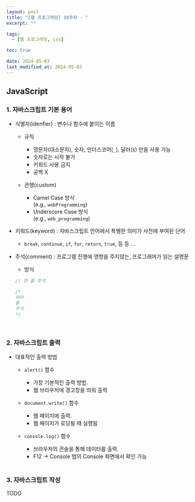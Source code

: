 ```yaml
---
layout: post
title: "[웹 프로그래밍] 10주차 - "
excerpt: ""

tags:
  - [웹 프로그래밍, css]

toc: true

date: 2024-05-03
last_modified_at: 2024-05-03
---
```

## JavaScript
### 1. 자바스크립트 기본 용어
- 식별자(idenfier) : 변수나 함수에 붙이는 이름

  - 규칙
    - 영문자(대소문자), 숫자, 언더스코어(`_`), 달러(`$`) 만을 사용 가능
    - 숫자로는 시작 불가
    - 키워드 사용 금지
    - 공백 X

  - 관행(custom)
    - Camel Case 방식  
    (e.g., `webProgramming`)
    - Underscore Case 방식  
    (e.g., `web_programming`)

- 키워드(keyword) : 자바스크립트 언어에서 특별한 의미가 사전에 부여된 단어  

  - `break`, `continue`, `if`, `for`, `return`, `true`, 등 등 ...

- 주석(comment) : 프로그램 진행에 영향을 주지않는, 프로그래머가 읽는 설명문

  - 방식

  ```js
  // 한 줄 주석

  /* 
  여러
  줄
  주석
  */
  ```

  <br>

### 2. 자바스크립트 출력
- 대표적인 출력 방법

  - `alert()` 함수
    - 가장 기본적인 출력 방법.
    - 웹 브라우저에 경고창을 띄워 출력

  - `document.write()` 함수
    - 웹 페이지에 출력.
    - 웹 페이지가 로딩될 때 실행됨

  - `console.log()` 함수
    - 브라우저의 콘솔을 통해 데이터를 출력.
    - F12 -> Console 탭의 Console 화면에서 확인 가능

    <br>

### 3. 자바스크립트 작성
TODO